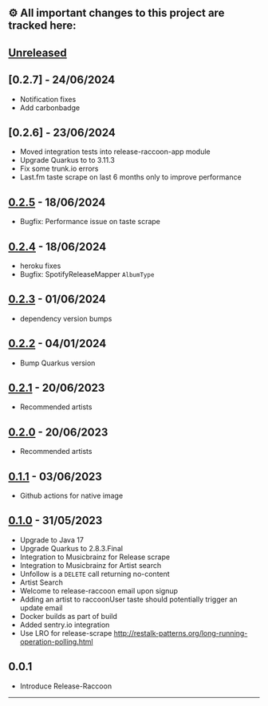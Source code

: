 ## ⚙️ All important changes to this project are tracked here:

## [Unreleased]

## [0.2.7] - 24/06/2024

- Notification fixes
- Add carbonbadge

## [0.2.6] - 23/06/2024

- Moved integration tests into release-raccoon-app module
- Upgrade Quarkus to to 3.11.3
- Fix some trunk.io errors
- Last.fm taste scrape on last 6 months only to improve performance

## [0.2.5] - 18/06/2024

- Bugfix: Performance issue on taste scrape

## [0.2.4] - 18/06/2024

- heroku fixes
- Bugfix: SpotifyReleaseMapper `AlbumType`

## [0.2.3] - 01/06/2024

- dependency version bumps

## [0.2.2] - 04/01/2024

- Bump Quarkus version

## [0.2.1] - 20/06/2023

- Recommended artists

## [0.2.0] - 20/06/2023

- Recommended artists

## [0.1.1] - 03/06/2023

- Github actions for native image

## [0.1.0] - 31/05/2023

- Upgrade to Java 17
- Upgrade Quarkus to 2.8.3.Final
- Integration to Musicbrainz for Release scrape
- Integration to Musicbrainz for Artist search
- Unfollow is a `DELETE` call returning no-content
- Artist Search
- Welcome to release-raccoon email upon signup
- Adding an artist to raccoonUser taste should potentially trigger an update email
- Docker builds as part of build
- Added sentry.io integration
- Use LRO for release-scrape <http://restalk-patterns.org/long-running-operation-polling.html>

## 0.0.1

- Introduce Release-Raccoon

---

[unreleased]: <https://github.com/jaivalis/release-raccoon/compare/0.2.5...jdevelop>
[0.2.5]: <https://github.com/jaivalis/release-raccoon/compare/0.2.5...0.2.4>
[0.2.4]: <https://github.com/jaivalis/release-raccoon/compare/0.2.4...0.2.3>
[0.2.3]: <https://github.com/jaivalis/release-raccoon/compare/0.2.3...0.2.2>
[0.2.2]: <https://github.com/jaivalis/release-raccoon/compare/0.2.2...0.2.1>
[0.2.1]: <https://github.com/jaivalis/release-raccoon/compare/0.2.0...0.2.1>
[0.2.0]: <https://github.com/jaivalis/release-raccoon/compare/0.1.0...0.2.0>
[0.1.1]: <https://github.com/jaivalis/release-raccoon/compare/0.1.0...0.1.1>
[0.1.0]: <https://github.com/jaivalis/release-raccoon/compare/0.0.1...0.1.0>
